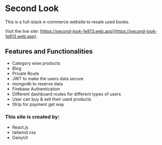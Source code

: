 # Second Look
This is a full-stack e-commerce website to resale used books.

Visit the live site: [https://second-look-1e813.web.app](https://second-look-1e813.web.app).

## Features and Functionalities
* Category wise products
* Blog
* Private Route
* JWT to make the users data secure
* mongodb to reserve data
* Firebase Authentication
* Different dashboard routes for different types of users
* User can buy & sell their used products
* Strip for payment get way


### This site is created by:
* React.js
* tailwind css
* DaisyUI
